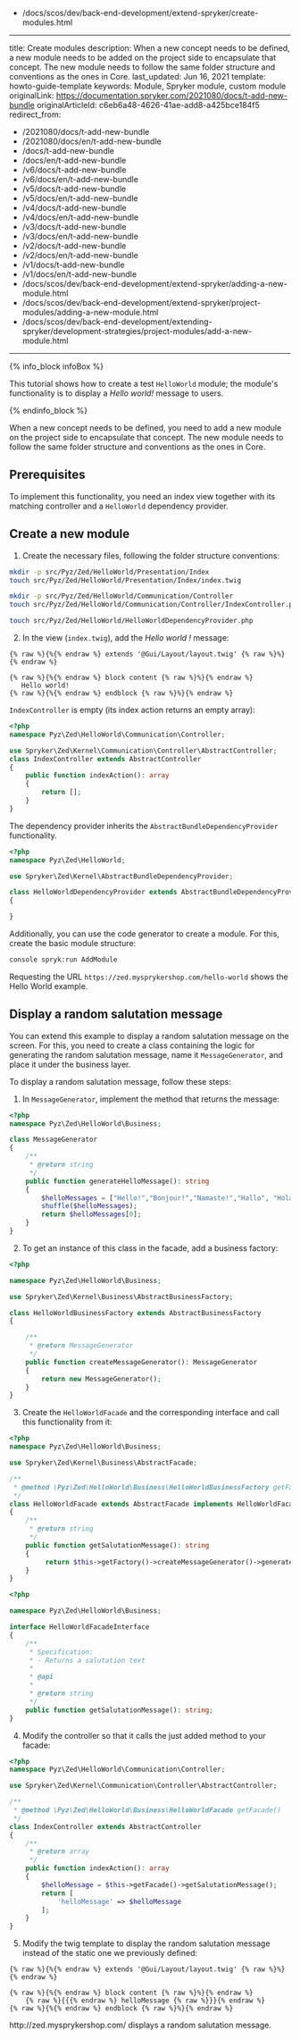   - /docs/scos/dev/back-end-development/extend-spryker/create-modules.html
---
title: Create modules
description: When a new concept needs to be defined, a new module needs to be added on the project side to encapsulate that concept. The new module needs to follow the same folder structure and conventions as the ones in Core.
last_updated: Jun 16, 2021
template: howto-guide-template
keywords: Module, Spryker module, custom module
originalLink: https://documentation.spryker.com/2021080/docs/t-add-new-bundle
originalArticleId: c6eb6a48-4626-41ae-add8-a425bce184f5
redirect_from:
  - /2021080/docs/t-add-new-bundle
  - /2021080/docs/en/t-add-new-bundle
  - /docs/t-add-new-bundle
  - /docs/en/t-add-new-bundle
  - /v6/docs/t-add-new-bundle
  - /v6/docs/en/t-add-new-bundle
  - /v5/docs/t-add-new-bundle
  - /v5/docs/en/t-add-new-bundle
  - /v4/docs/t-add-new-bundle
  - /v4/docs/en/t-add-new-bundle
  - /v3/docs/t-add-new-bundle
  - /v3/docs/en/t-add-new-bundle
  - /v2/docs/t-add-new-bundle
  - /v2/docs/en/t-add-new-bundle
  - /v1/docs/t-add-new-bundle
  - /v1/docs/en/t-add-new-bundle
  - /docs/scos/dev/back-end-development/extend-spryker/adding-a-new-module.html
  - /docs/scos/dev/back-end-development/extend-spryker/project-modules/adding-a-new-module.html
  - /docs/scos/dev/back-end-development/extending-spryker/development-strategies/project-modules/add-a-new-module.html
---

{% info_block infoBox %}

This tutorial shows how to create a test `HelloWorld` module; the module's functionality is to display a _Hello world!_ message to users.

{% endinfo_block %}

When a new concept needs to be defined, you need to add a new module on the project side to encapsulate that concept. The new module needs to follow the same folder structure and conventions as the ones in Core.

## Prerequisites

To implement this functionality, you need an index view together with its matching controller and a `HelloWorld` dependency provider.

## Create a new module

1. Create the necessary files, following the folder structure conventions:

```bash
mkdir -p src/Pyz/Zed/HelloWorld/Presentation/Index
touch src/Pyz/Zed/HelloWorld/Presentation/Index/index.twig

mkdir -p src/Pyz/Zed/HelloWorld/Communication/Controller
touch src/Pyz/Zed/HelloWorld/Communication/Controller/IndexController.php

touch src/Pyz/Zed/HelloWorld/HelloWorldDependencyProvider.php
```

2. In the view (`index.twig`), add the _Hello world !_ message:

```twig
{% raw %}{%{% endraw %} extends '@Gui/Layout/layout.twig' {% raw %}%}{% endraw %}

{% raw %}{%{% endraw %} block content {% raw %}%}{% endraw %}
   Hello world!
{% raw %}{%{% endraw %} endblock {% raw %}%}{% endraw %}
```

`IndexController` is empty (its index action returns an empty array):

```php
<?php
namespace Pyz\Zed\HelloWorld\Communication\Controller;

use Spryker\Zed\Kernel\Communication\Controller\AbstractController;
class IndexController extends AbstractController
{
    public function indexAction(): array
    {
        return [];
    }
}
```

The dependency provider inherits the `AbstractBundleDependencyProvider` functionality.

```php
<?php
namespace Pyz\Zed\HelloWorld;

use Spryker\Zed\Kernel\AbstractBundleDependencyProvider;

class HelloWorldDependencyProvider extends AbstractBundleDependencyProvider
{

}
```

Additionally, you can use the code generator to create a module. For this, create the basic module structure:

```bash
console spryk:run AddModule
```
Requesting the URL `https://zed.mysprykershop.com/hello-world` shows the Hello World example.

## Display a random salutation message

You can extend this example to display a random salutation message on the screen. For this, you need to create a class containing the logic for generating the random salutation message, name it `MessageGenerator`, and place it under the business layer.

To display a random salutation message, follow these steps:

1. In `MessageGenerator`, implement the method that returns the message:

```php
<?php
namespace Pyz\Zed\HelloWorld\Business;

class MessageGenerator
{
    /**
     * @return string
     */
    public function generateHelloMessage(): string
    {
        $helloMessages = ["Hello!","Bonjour!","Namaste!","Hallo", "Hola!", "Ciao!"];
        shuffle($helloMessages);
        return $helloMessages[0];
    }
}
```

2. To get an instance of this class in the facade, add a business factory:

```php
<?php

namespace Pyz\Zed\HelloWorld\Business;

use Spryker\Zed\Kernel\Business\AbstractBusinessFactory;

class HelloWorldBusinessFactory extends AbstractBusinessFactory
{

    /**
     * @return MessageGenerator
     */
    public function createMessageGenerator(): MessageGenerator
    {
        return new MessageGenerator();
    }
}
```

3. Create the `HelloWorldFacade` and the corresponding interface and call this functionality from it:

```php
<?php
namespace Pyz\Zed\HelloWorld\Business;

use Spryker\Zed\Kernel\Business\AbstractFacade;

/**
 * @method \Pyz\Zed\HelloWorld\Business\HelloWorldBusinessFactory getFactory()
 */
class HelloWorldFacade extends AbstractFacade implements HelloWorldFacadeInterface
{
    /**
     * @return string
     */
    public function getSalutationMessage(): string
    {
         return $this->getFactory()->createMessageGenerator()->generateHelloMessage();
    }
}
```

```php
<?php

namespace Pyz\Zed\HelloWorld\Business;

interface HelloWorldFacadeInterface
{
    /**
     * Specification:
     * - Returns a salutation text
     *
     * @api
     *
     * @return string
     */
    public function getSalutationMessage(): string;
}
```

4. Modify the controller so that it calls the just added method to your facade:

```php
<?php
namespace Pyz\Zed\HelloWorld\Communication\Controller;

use Spryker\Zed\Kernel\Communication\Controller\AbstractController;

/**
 * @method \Pyz\Zed\HelloWorld\Business\HelloWorldFacade getFacade()
 */
class IndexController extends AbstractController
{
    /**
     * @return array
     */
    public function indexAction(): array
    {
        $helloMessage = $this->getFacade()->getSalutationMessage();
        return [
            'helloMessage' => $helloMessage
        ];
    }
}
```

5. Modify the twig template to display the random salutation message instead of the static one we previously defined:

```twig
{% raw %}{%{% endraw %} extends '@Gui/Layout/layout.twig' {% raw %}%}{% endraw %}

{% raw %}{%{% endraw %} block content {% raw %}%}{% endraw %}
    {% raw %}{{{% endraw %} helloMessage {% raw %}}}{% endraw %}
{% raw %}{%{% endraw %} endblock {% raw %}%}{% endraw %}
```

<!-- for demoshop -->http://zed.mysprykershop.com/ displays a random salutation message.
